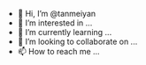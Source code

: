 - 👋 Hi, I’m @tanmeiyan
- 👀 I’m interested in ...
- 🌱 I’m currently learning ...
- 💞️ I’m looking to collaborate on ...
- 📫 How to reach me ...

<!---
tanmeiyan/tanmeiyan is a ✨ special ✨ repository because its `README.md` (this file) appears on your GitHub profile.
You can click the Preview link to take a look at your changes.
--->
